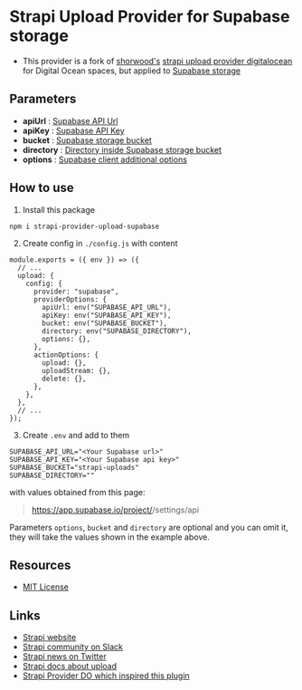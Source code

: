 # Strapi Upload Provider for Supabase storage

- This provider is a fork of [shorwood's](https://github.com/shorwood) [strapi upload provider digitalocean](https://github.com/shorwood/strapi-provider-upload-do) for Digital Ocean spaces, but applied to [Supabase storage](https://supabase.io/)

## Parameters

- **apiUrl** : [Supabase API Url](https://supabase.io/docs/reference/javascript/initializing)
- **apiKey** : [Supabase API Key](https://supabase.io/docs/reference/javascript/initializing)
- **bucket** : [Supabase storage bucket](https://supabase.io/docs/guides/storage)
- **directory** : [Directory inside Supabase storage bucket](https://supabase.io/docs/guides/storage)
- **options** : [Supabase client additional options](https://supabase.io/docs/reference/javascript/initializing#with-additional-parameters)

## How to use

1. Install this package

```
npm i strapi-provider-upload-supabase
```

2. Create config in `./config.js` with content

```
module.exports = ({ env }) => ({
  // ...
  upload: {
    config: {
      provider: "supabase",
      providerOptions: {
        apiUrl: env("SUPABASE_API_URL"),
        apiKey: env("SUPABASE_API_KEY"),
        bucket: env("SUPABASE_BUCKET"),
        directory: env("SUPABASE_DIRECTORY"),
        options: {},
      },
      actionOptions: {
        upload: {},
        uploadStream: {},
        delete: {},
      },
    },
  },
  // ...
});
```

3. Create `.env` and add to them

```
SUPABASE_API_URL="<Your Supabase url>"
SUPABASE_API_KEY="<Your Supabase api key>"
SUPABASE_BUCKET="strapi-uploads"
SUPABASE_DIRECTORY=""
```

with values obtained from this page:

> https://app.supabase.io/project/<your-project>/settings/api

Parameters `options`, `bucket` and `directory` are optional and you can omit it, they will take the values shown in the example above.

## Resources

- [MIT License](LICENSE.md)

## Links

- [Strapi website](http://strapi.io/)
- [Strapi community on Slack](http://slack.strapi.io)
- [Strapi news on Twitter](https://twitter.com/strapijs)
- [Strapi docs about upload](https://strapi.io/documentation/3.0.0-beta.x/plugins/upload.html#configuration)
- [Strapi Provider DO which inspired this plugin](https://github.com/shorwood/strapi-provider-upload-do)
